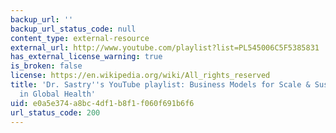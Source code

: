 ```yaml
---
backup_url: ''
backup_url_status_code: null
content_type: external-resource
external_url: http://www.youtube.com/playlist?list=PL545006C5F5385831
has_external_license_warning: true
is_broken: false
license: https://en.wikipedia.org/wiki/All_rights_reserved
title: 'Dr. Sastry''s YouTube playlist: Business Models for Scale & Sustainability
  in Global Health'
uid: e0a5e374-a8bc-4df1-b8f1-f060f691b6f6
url_status_code: 200
---
```

